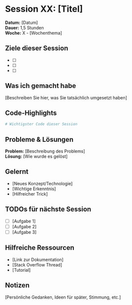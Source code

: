 # Session XX: [Titel]
**Datum:** [Datum]  
**Dauer:** 1,5 Stunden  
**Woche:** X - [Wochenthema]

## Ziele dieser Session
- [ ] 
- [ ] 
- [ ] 

## Was ich gemacht habe
[Beschreiben Sie hier, was Sie tatsächlich umgesetzt haben]

## Code-Highlights
```python
# Wichtigster Code dieser Session
```

## Probleme & Lösungen
**Problem:** [Beschreibung des Problems]  
**Lösung:** [Wie wurde es gelöst]

## Gelernt
- [Neues Konzept/Technologie]
- [Wichtige Erkenntnis]
- [Hilfreicher Trick]

## TODOs für nächste Session
- [ ] [Aufgabe 1]
- [ ] [Aufgabe 2]
- [ ] [Aufgabe 3]

## Hilfreiche Ressourcen
- [Link zur Dokumentation]
- [Stack Overflow Thread]
- [Tutorial]

## Notizen
[Persönliche Gedanken, Ideen für später, Stimmung, etc.]
